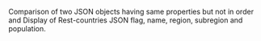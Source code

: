 Comparison of two JSON objects having same properties but not in order and Display of Rest-countries JSON flag, name, region, subregion and population.
